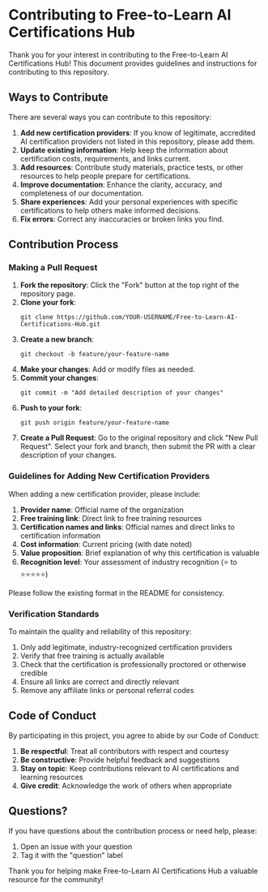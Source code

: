 # Contributing to Free-to-Learn AI Certifications Hub

Thank you for your interest in contributing to the Free-to-Learn AI Certifications Hub! This document provides guidelines and instructions for contributing to this repository.

## Ways to Contribute

There are several ways you can contribute to this repository:

1. **Add new certification providers**: If you know of legitimate, accredited AI certification providers not listed in this repository, please add them.
2. **Update existing information**: Help keep the information about certification costs, requirements, and links current.
3. **Add resources**: Contribute study materials, practice tests, or other resources to help people prepare for certifications.
4. **Improve documentation**: Enhance the clarity, accuracy, and completeness of our documentation.
5. **Share experiences**: Add your personal experiences with specific certifications to help others make informed decisions.
6. **Fix errors**: Correct any inaccuracies or broken links you find.

## Contribution Process

### Making a Pull Request

1. **Fork the repository**: Click the "Fork" button at the top right of the repository page.
2. **Clone your fork**: 
   ```
   git clone https://github.com/YOUR-USERNAME/Free-to-Learn-AI-Certifications-Hub.git
   ```
3. **Create a new branch**:
   ```
   git checkout -b feature/your-feature-name
   ```
4. **Make your changes**: Add or modify files as needed.
5. **Commit your changes**:
   ```
   git commit -m "Add detailed description of your changes"
   ```
6. **Push to your fork**:
   ```
   git push origin feature/your-feature-name
   ```
7. **Create a Pull Request**: Go to the original repository and click "New Pull Request". Select your fork and branch, then submit the PR with a clear description of your changes.

### Guidelines for Adding New Certification Providers

When adding a new certification provider, please include:

1. **Provider name**: Official name of the organization
2. **Free training link**: Direct link to free training resources
3. **Certification names and links**: Official names and direct links to certification information
4. **Cost information**: Current pricing (with date noted)
5. **Value proposition**: Brief explanation of why this certification is valuable
6. **Recognition level**: Your assessment of industry recognition (⭐ to ⭐⭐⭐⭐⭐)

Please follow the existing format in the README for consistency.

### Verification Standards

To maintain the quality and reliability of this repository:

1. Only add legitimate, industry-recognized certification providers
2. Verify that free training is actually available
3. Check that the certification is professionally proctored or otherwise credible
4. Ensure all links are correct and directly relevant
5. Remove any affiliate links or personal referral codes

## Code of Conduct

By participating in this project, you agree to abide by our Code of Conduct:

1. **Be respectful**: Treat all contributors with respect and courtesy
2. **Be constructive**: Provide helpful feedback and suggestions
3. **Stay on topic**: Keep contributions relevant to AI certifications and learning resources
4. **Give credit**: Acknowledge the work of others when appropriate

## Questions?

If you have questions about the contribution process or need help, please:

1. Open an issue with your question
2. Tag it with the "question" label

Thank you for helping make Free-to-Learn AI Certifications Hub a valuable resource for the community!
